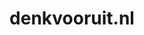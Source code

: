 ---
layout: post
title:  "denkvooruit.nl"
internal_url:  "/dutchgov/denkvooruit.nl.html"
subdomains_count: 7
all_subdomains_count: 8
urls_count: 7
ssl_rank: 100
http_rank: 69.285714285714
url_link: /data/denkvooruit.nl/urls.txt
all_subdomains_link: /data/denkvooruit.nl/all_subdomains.txt
subdomains_link: /data/denkvooruit.nl/subdomains.txt
categories: dutchgov
---